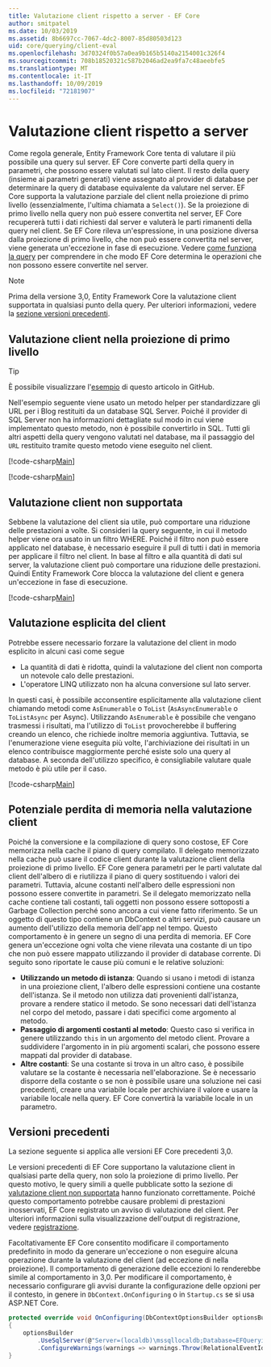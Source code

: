 ```yaml
---
title: Valutazione client rispetto a server - EF Core
author: smitpatel
ms.date: 10/03/2019
ms.assetid: 8b6697cc-7067-4dc2-8007-85d80503d123
uid: core/querying/client-eval
ms.openlocfilehash: 3d70324f0b57a0ea9b165b5140a2154001c326f4
ms.sourcegitcommit: 708b18520321c587b2046ad2ea9fa7c48aeebfe5
ms.translationtype: MT
ms.contentlocale: it-IT
ms.lasthandoff: 10/09/2019
ms.locfileid: "72181907"
---
```

# <a name="client-vs-server-evaluation"></a>Valutazione client rispetto a server

Come regola generale, Entity Framework Core tenta di valutare il più possibile una query sul server. EF Core converte parti della query in parametri, che possono essere valutati sul lato client. Il resto della query (insieme ai parametri generati) viene assegnato al provider di database per determinare la query di database equivalente da valutare nel server. EF Core supporta la valutazione parziale del client nella proiezione di primo livello (essenzialmente, l'ultima chiamata a `Select()`). Se la proiezione di primo livello nella query non può essere convertita nel server, EF Core recupererà tutti i dati richiesti dal server e valuterà le parti rimanenti della query nel client. Se EF Core rileva un'espressione, in una posizione diversa dalla proiezione di primo livello, che non può essere convertita nel server, viene generata un'eccezione in fase di esecuzione. Vedere [come funziona la query](xref:core/querying/how-query-works) per comprendere in che modo EF Core determina le operazioni che non possono essere convertite nel server.

> [!NOTE]
> Prima della versione 3,0, Entity Framework Core la valutazione client supportata in qualsiasi punto della query. Per ulteriori informazioni, vedere la [sezione versioni precedenti](#previous-versions).

## <a name="client-evaluation-in-the-top-level-projection"></a>Valutazione client nella proiezione di primo livello

> [!TIP]
> È possibile visualizzare l'[esempio](https://github.com/aspnet/EntityFramework.Docs/tree/master/samples/core/Querying) di questo articolo in GitHub.

Nell'esempio seguente viene usato un metodo helper per standardizzare gli URL per i Blog restituiti da un database SQL Server. Poiché il provider di SQL Server non ha informazioni dettagliate sul modo in cui viene implementato questo metodo, non è possibile convertirlo in SQL. Tutti gli altri aspetti della query vengono valutati nel database, ma il passaggio del `URL` restituito tramite questo metodo viene eseguito nel client.

[!code-csharp[Main](../../../samples/core/Querying/ClientEval/Sample.cs#ClientProjection)]

[!code-csharp[Main](../../../samples/core/Querying/ClientEval/Sample.cs#ClientMethod)]

## <a name="unsupported-client-evaluation"></a>Valutazione client non supportata

Sebbene la valutazione del client sia utile, può comportare una riduzione delle prestazioni a volte. Si consideri la query seguente, in cui il metodo helper viene ora usato in un filtro WHERE. Poiché il filtro non può essere applicato nel database, è necessario eseguire il pull di tutti i dati in memoria per applicare il filtro nel client. In base al filtro e alla quantità di dati sul server, la valutazione client può comportare una riduzione delle prestazioni. Quindi Entity Framework Core blocca la valutazione del client e genera un'eccezione in fase di esecuzione.

[!code-csharp[Main](../../../samples/core/Querying/ClientEval/Sample.cs#ClientWhere)]

## <a name="explicit-client-evaluation"></a>Valutazione esplicita del client

Potrebbe essere necessario forzare la valutazione del client in modo esplicito in alcuni casi come segue

- La quantità di dati è ridotta, quindi la valutazione del client non comporta un notevole calo delle prestazioni.
- L'operatore LINQ utilizzato non ha alcuna conversione sul lato server.

In questi casi, è possibile acconsentire esplicitamente alla valutazione client chiamando metodi come `AsEnumerable` o `ToList` (`AsAsyncEnumerable` o `ToListAsync` per Async). Utilizzando `AsEnumerable` è possibile che vengano trasmessi i risultati, ma l'utilizzo di `ToList` provocherebbe il buffering creando un elenco, che richiede inoltre memoria aggiuntiva. Tuttavia, se l'enumerazione viene eseguita più volte, l'archiviazione dei risultati in un elenco contribuisce maggiormente perché esiste solo una query al database. A seconda dell'utilizzo specifico, è consigliabile valutare quale metodo è più utile per il caso.

[!code-csharp[Main](../../../samples/core/Querying/ClientEval/Sample.cs#ExplicitClientEval)]

## <a name="potential-memory-leak-in-client-evaluation"></a>Potenziale perdita di memoria nella valutazione client

Poiché la conversione e la compilazione di query sono costose, EF Core memorizza nella cache il piano di query compilato. Il delegato memorizzato nella cache può usare il codice client durante la valutazione client della proiezione di primo livello. EF Core genera parametri per le parti valutate dal client dell'albero di e riutilizza il piano di query sostituendo i valori dei parametri. Tuttavia, alcune costanti nell'albero delle espressioni non possono essere convertite in parametri. Se il delegato memorizzato nella cache contiene tali costanti, tali oggetti non possono essere sottoposti a Garbage Collection perché sono ancora a cui viene fatto riferimento. Se un oggetto di questo tipo contiene un DbContext o altri servizi, può causare un aumento dell'utilizzo della memoria dell'app nel tempo. Questo comportamento è in genere un segno di una perdita di memoria. EF Core genera un'eccezione ogni volta che viene rilevata una costante di un tipo che non può essere mappato utilizzando il provider di database corrente. Di seguito sono riportate le cause più comuni e le relative soluzioni:

- **Utilizzando un metodo di istanza**: Quando si usano i metodi di istanza in una proiezione client, l'albero delle espressioni contiene una costante dell'istanza. Se il metodo non utilizza dati provenienti dall'istanza, provare a rendere statico il metodo. Se sono necessari dati dell'istanza nel corpo del metodo, passare i dati specifici come argomento al metodo.
- **Passaggio di argomenti costanti al metodo**: Questo caso si verifica in genere utilizzando `this` in un argomento del metodo client. Provare a suddividere l'argomento in in più argomenti scalari, che possono essere mappati dal provider di database.
- **Altre costanti**: Se una costante si trova in un altro caso, è possibile valutare se la costante è necessaria nell'elaborazione. Se è necessario disporre della costante o se non è possibile usare una soluzione nei casi precedenti, creare una variabile locale per archiviare il valore e usare la variabile locale nella query. EF Core convertirà la variabile locale in un parametro.

## <a name="previous-versions"></a>Versioni precedenti

La sezione seguente si applica alle versioni EF Core precedenti 3,0.

Le versioni precedenti di EF Core supportano la valutazione client in qualsiasi parte della query, non solo la proiezione di primo livello. Per questo motivo, le query simili a quelle pubblicate sotto la sezione di [valutazione client non supportata](#unsupported-client-evaluation) hanno funzionato correttamente. Poiché questo comportamento potrebbe causare problemi di prestazioni inosservati, EF Core registrato un avviso di valutazione del client. Per ulteriori informazioni sulla visualizzazione dell'output di registrazione, vedere [registrazione](xref:core/miscellaneous/logging).

Facoltativamente EF Core consentito modificare il comportamento predefinito in modo da generare un'eccezione o non eseguire alcuna operazione durante la valutazione del client (ad eccezione di nella proiezione). Il comportamento di generazione delle eccezioni lo renderebbe simile al comportamento in 3,0. Per modificare il comportamento, è necessario configurare gli avvisi durante la configurazione delle opzioni per il contesto, in genere in `DbContext.OnConfiguring` o in `Startup.cs` se si usa ASP.NET Core.

```csharp
protected override void OnConfiguring(DbContextOptionsBuilder optionsBuilder)
{
    optionsBuilder
        .UseSqlServer(@"Server=(localdb)\mssqllocaldb;Database=EFQuerying;Trusted_Connection=True;")
        .ConfigureWarnings(warnings => warnings.Throw(RelationalEventId.QueryClientEvaluationWarning));
}
```
